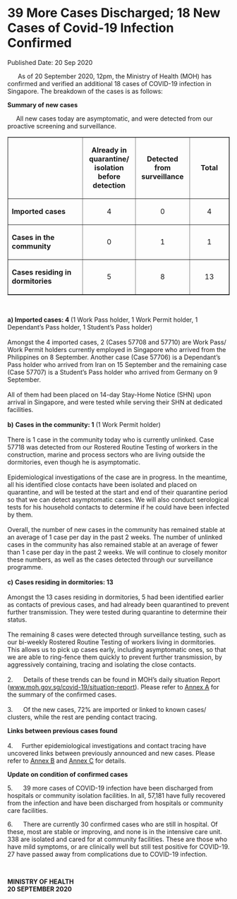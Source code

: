 <html>
    <meta http-equiv="Content-Type" content="text/html; charset=utf-8"/>
    <meta charset="utf-8"/>
    <title>39 More Cases Discharged; 18 New Cases of Covid-19 Infection Confirmed</title>
    <body><h1>39 More Cases Discharged; 18 New Cases of Covid-19 Infection Confirmed</h1>
    <p>Published Date: 20 Sep 2020</p> <p>&nbsp; &nbsp; &nbsp; As of 20 September 2020, 12pm, the Ministry of Health (MOH) has confirmed and verified an additional 18 cases of COVID-19 infection in Singapore. The breakdown of the cases is as follows:</p> <p><strong>Summary of new cases</strong></p> <p>&nbsp; &nbsp; &nbsp;All new cases today are asymptomatic, and were detected from our proactive screening and surveillance.</p> <table border="1" cellspacing="0" cellpadding="0"> <tbody><tr> <td width="241" valign="top"> <p>&nbsp;</p> </td> <td width="120"> <p align="center"><strong>Already in quarantine/ isolation before detection </strong></p> </td> <td width="120"> <p align="center"><strong>Detected from surveillance </strong></p> </td> <td width="120"> <p align="center"><strong>Total</strong></p> </td> </tr> <tr> <td width="241" valign="top"> <p><strong>Imported cases</strong></p> </td> <td width="120"> <p align="center">4</p> </td> <td width="120"> <p align="center">0</p> </td> <td width="120"> <p align="center">4</p> </td> </tr> <tr> <td width="241" valign="top"> <p><strong>Cases in the community </strong></p> </td> <td width="120"> <p align="center">0</p> </td> <td width="120"> <p align="center">1</p> </td> <td width="120"> <p align="center">1</p> </td> </tr> <tr> <td width="241" valign="top"> <p><strong>Cases residing in dormitories </strong></p> </td> <td width="120"> <p align="center">5</p> </td> <td width="120"> <p align="center">8</p> </td> <td width="120"> <p align="center">13</p> </td> </tr> </tbody></table> <p>&nbsp;</p> <p><strong>a) Imported cases: 4 </strong>(1 Work Pass holder, 1 Work Permit holder, 1 Dependant’s Pass holder, 1 Student’s Pass holder) <br><br>Amongst the 4 imported cases, 2 (Cases 57708 and 57710) are Work Pass/ Work Permit holders currently employed in Singapore who arrived from the Philippines on 8 September. Another case (Case 57706) is a Dependant’s Pass holder who arrived from Iran on 15 September and the remaining case (Case 57707) is a Student’s Pass holder who arrived from Germany on 9 September. <br><br>All of them had been placed on 14-day Stay-Home Notice (SHN) upon arrival in Singapore, and were tested while serving their SHN at dedicated facilities.&nbsp;<br><br><strong>b)</strong>&nbsp;<strong>Cases in the community: 1</strong> (1 Work Permit holder)<br><br>There is 1 case in the community today who is currently unlinked. Case 57718 was detected from our Rostered Routine Testing of workers in the construction, marine and process sectors who are living outside the dormitories, even though he is asymptomatic. <br><br>Epidemiological investigations of the case are in progress. In the meantime, all his identified close contacts have been isolated and placed on quarantine, and will be tested at the start and end of their quarantine period so that we can detect asymptomatic cases. We will also conduct serological tests for his household contacts to determine if he could have been infected by them.<br><br>Overall, the number of new cases in the community has remained stable at an average of 1 case per day in the past 2 weeks. The number of unlinked cases in the community has also remained stable at an average of fewer than 1 case per day in the past 2 weeks.&nbsp;We will continue to closely monitor these numbers, as well as the cases detected through our surveillance programme.&nbsp;<br><br><strong>c)</strong>&nbsp;<strong>Cases residing in dormitories: 13&nbsp;<br><br></strong>Amongst the 13 cases residing in dormitories, 5 had been identified earlier as contacts of previous cases, and had already been quarantined to prevent further transmission. They were tested during quarantine to determine their status.&nbsp;<strong><br><br></strong>The remaining 8 cases were detected through surveillance testing, such as our bi-weekly Rostered Routine Testing of workers living in dormitories. This allows us to pick up cases early, including asymptomatic ones, so that we are able to ring-fence them quickly to prevent further transmission, by aggressively containing, tracing and isolating the close contacts. <br><br>2.&nbsp; &nbsp; &nbsp; Details of these trends can be found in MOH’s daily situation Report (<a href="http://www.moh.gov.sg/covid-19/situation-report">www.moh.gov.sg/covid-19/situation-report</a>). Please refer to <u><a href="/docs/librariesprovider5/default-document-library/annex-ad8a1b011afba41f880bcf1eb74065d14.pdf?sfvrsn=8530560d_0" title="Annex A">Annex A</a></u> for the summary of the confirmed cases. <br><br>3.&nbsp; &nbsp; &nbsp; Of the new cases, 72% are imported or linked to known cases/ clusters, while the rest are pending contact tracing.</p><p><p><strong>Links between previous cases found<br><br></strong>4.<strong>&nbsp; &nbsp; &nbsp;&nbsp;</strong>Further epidemiological investigations and contact tracing have uncovered links between previously announced and new cases. Please refer to <u><a href="/docs/librariesprovider5/default-document-library/annex-b1dd2661dbf9444c9bb4ccc90f8e33f7c.pdf?sfvrsn=1dc6f1e2_0" title="Annex B">Annex B</a></u> and <u><a href="/docs/librariesprovider5/default-document-library/annex-c911ec4bd66424538b50927863761bab2.pdf?sfvrsn=7e37836f_0" title="Annex C">Annex C</a></u> for details.</p></p><p><p><strong></strong><strong>Update on condition of confirmed cases</strong></p><p>5.&nbsp; &nbsp; &nbsp; 39 more cases of COVID-19 infection have been discharged from hospitals or community isolation facilities. In all, 57,181 have fully recovered from the infection and have been discharged from hospitals or community care facilities.</p></p><p><p>6.&nbsp; &nbsp; &nbsp; There are currently 30 confirmed cases who are still in hospital. Of these, most are stable or improving, and none is in the intensive care unit. 338 are isolated and cared for at community facilities. These are those who have mild symptoms, or are clinically well but still test positive for COVID-19. 27 have passed away from complications due to COVID-19 infection.</p></p> <p>&nbsp;</p> <p><strong>MINISTRY OF HEALTH<br></strong><strong>20 SEPTEMBER 2020</strong></p></body>
</html>